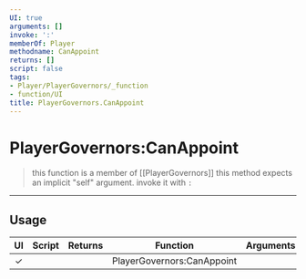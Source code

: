 ```yaml
---
UI: true
arguments: []
invoke: ':'
memberOf: Player
methodname: CanAppoint
returns: []
script: false
tags:
- Player/PlayerGovernors/_function
- function/UI
title: PlayerGovernors.CanAppoint
---
```

# PlayerGovernors:CanAppoint
> this function is a member of [[PlayerGovernors]]
> this method expects an implicit "self" argument. invoke it with `:`
-----
## Usage
|  UI | Script | Returns | Function | Arguments |
|:---:|:------:|-------:|:--------:|:---------|
|✓| ||PlayerGovernors:CanAppoint||
